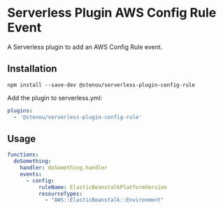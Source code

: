 # Serverless Plugin AWS Config Rule Event

A Serverless plugin to add an AWS Config Rule event.

## Installation
```
npm install --save-dev @stenou/serverless-plugin-config-rule
```

Add the plugin to serverless.yml:

```yaml
plugins:
  - '@stenou/serverless-plugin-config-rule'
```

## Usage

```yaml
functions:
  doSomething:
    handler: doSomething.handler
    events:
      - config:
          ruleName: ElasticBeanstalkPlatformVersion
          resourceTypes:
            - "AWS::ElasticBeanstalk::Environment"
```